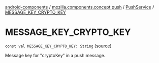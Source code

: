 [android-components](../../index.md) / [mozilla.components.concept.push](../index.md) / [PushService](index.md) / [MESSAGE_KEY_CRYPTO_KEY](./-m-e-s-s-a-g-e_-k-e-y_-c-r-y-p-t-o_-k-e-y.md)

# MESSAGE_KEY_CRYPTO_KEY

`const val MESSAGE_KEY_CRYPTO_KEY: `[`String`](https://kotlinlang.org/api/latest/jvm/stdlib/kotlin/-string/index.html) [(source)](https://github.com/mozilla-mobile/android-components/blob/master/components/concept/push/src/main/java/mozilla/components/concept/push/PushService.kt#L55)

Message key for "cryptoKey" in a push message.

